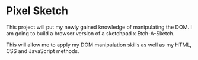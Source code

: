 # Pixel Sketch

This project will put my newly gained knowledge of manipulating
the DOM. I am going to build a browser version of a sketchpad x
Etch-A-Sketch.

This will allow me to apply my DOM manipulation skills as well
as my HTML, CSS and JavaScript methods.
